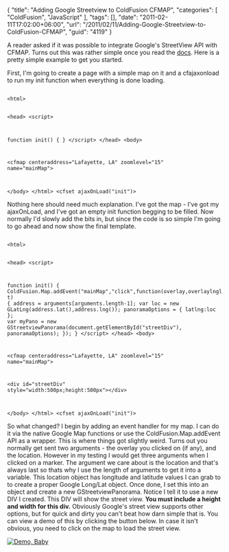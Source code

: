 {
	"title": "Adding Google Streetview to ColdFusion CFMAP",
	"categories": [
		"ColdFusion",
		"JavaScript"
	],
	"tags": [],
	"date": "2011-02-11T17:02:00+06:00",
	"url": "/2011/02/11/Adding-Google-Streetview-to-ColdFusion-CFMAP",
	"guid": "4119"
}

A reader asked if it was possible to integrate Google's StreetView API with CFMAP. Turns out this was rather simple once you read the <a href="http://code.google.com/apis/maps/documentation/javascript/v2/services.html#Streetview">docs</a>. Here is a pretty simple example to get you started.

<p/>
<!--more-->
<p>

First, I'm going to create a page with a simple map on it and a cfajaxonload to run my init function when everything is done loading.

<p>

<code>
&lt;html&gt;

&lt;head&gt;
&lt;script&gt;

function init() {
}
&lt;/script&gt;
&lt;/head&gt;
&lt;body&gt;

&lt;cfmap centeraddress="Lafayette, LA" zoomlevel="15" name="mainMap"&gt;

&lt;/body&gt;
&lt;/html&gt;
&lt;cfset ajaxOnLoad("init")&gt;
</code>

<p>

Nothing here should need much explanation. I've got the map - I've got my ajaxOnLoad, and I've got an empty init function begging to be filled. Now normally I'd slowly add the bits in, but since the code is so simple I'm going to go ahead and now show the final template.

<p>

<code>
&lt;html&gt;

&lt;head&gt;
&lt;script&gt;

function init() {
	ColdFusion.Map.addEvent("mainMap","click",function(overlay,overlaylnglt) {
		address = arguments[arguments.length-1];
		var loc = new GLatLng(address.lat(),address.lng());
		panoramaOptions = { latlng:loc };
		var myPano = new GStreetviewPanorama(document.getElementById("streetDiv"), panoramaOptions);
	});
}
&lt;/script&gt;
&lt;/head&gt;
&lt;body&gt;

&lt;cfmap centeraddress="Lafayette, LA" zoomlevel="15" name="mainMap"&gt;

&lt;div id="streetDiv" style="width:500px;height:500px"&gt;&lt;/div&gt;

&lt;/body&gt;
&lt;/html&gt;
&lt;cfset ajaxOnLoad("init")&gt;
</code>

<p>

So what changed? I begin by adding an event handler for my map. I can do it via the native Google Map functions or use the ColdFusion.Map.addEvent API as a wrapper. This is where things got slightly weird. Turns out you normally get sent two arguments - the overlay you clicked on (if any), and the location. However in my testing I would get three arguments when I clicked on a marker. The argument we care about is the location and that's always last so thats why I use the length of arguments to get it into a variable. This location object has longitude and latitude values I can grab to to create a proper Google Long/Lat object. Once done, I set this into an object and create a new GStreetviewPanorama. Notice I tell it to use a new DIV I created. This DIV will show the street view. <b>You must include a height and width for this div.</b> Obviously Google's street view supports other options, but for quick and dirty you can't beat how darn simple that is. You can view a demo of this by clicking the button below. In case it isn't obvious, you need to click on the map to load the street view.

<p>

<a href="http://www.raymondcamden.com/demos/feb112011/test.cfm"><img src="http://www.coldfusionjedi.com/images/icon_128.png" title="Demo, Baby" border="0"></a>